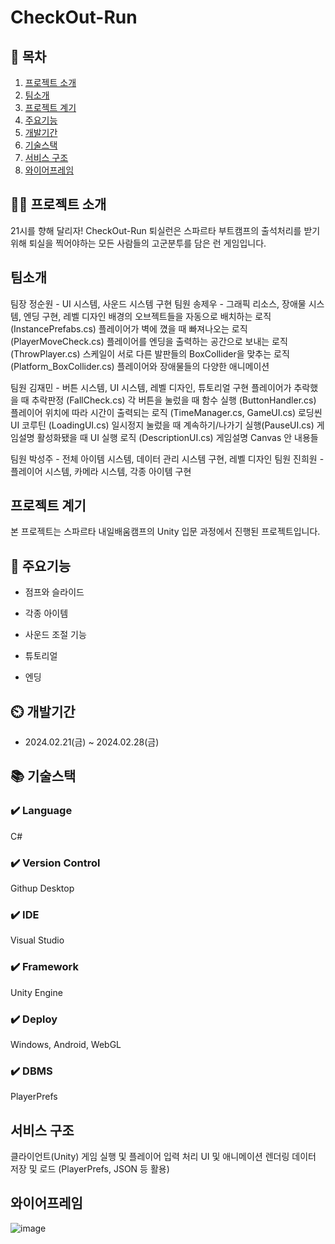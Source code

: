 # CheckOut-Run

## 📖 목차
1. [프로젝트 소개](#프로젝트-소개)
2. [팀소개](#팀소개)
3. [프로젝트 계기](#프로젝트-계기)
4. [주요기능](#주요기능)
5. [개발기간](#개발기간)
6. [기술스택](#기술스택)
7. [서비스 구조](#서비스-구조)
8. [와이어프레임](#와이어프레임)
    
## 👨‍🏫 프로젝트 소개
21시를 향해 달리자!
CheckOut-Run 퇴실런은 스파르타 부트캠프의 출석처리를 받기 위해 퇴실을 찍어야하는 모든 사람들의 고군분투를 담은 런 게임입니다.

## 팀소개
팀장 정순원 - UI 시스템, 사운드 시스템 구현
팀원 송제우 - 그래픽 리소스, 장애물 시스템, 엔딩 구현, 레벨 디자인
배경의 오브젝트들을 자동으로 배치하는 로직(InstancePrefabs.cs)
플레이어가 벽에 꼈을 때 빠져나오는 로직(PlayerMoveCheck.cs)
플레이어를 엔딩을 출력하는 공간으로 보내는 로직(ThrowPlayer.cs)
스케일이 서로 다른 발판들의 BoxCollider을 맞추는 로직(Platform_BoxCollider.cs)
플레이어와 장애물들의 다양한 애니메이션

팀원 김재민 - 버튼 시스템, UI 시스템, 레벨 디자인, 튜토리얼 구현
플레이어가 추락했을 때 추락판정 (FallCheck.cs)
각 버튼을 눌렀을 때 함수 실행 (ButtonHandler.cs)
플레이어 위치에 따라 시간이 출력되는 로직 (TimeManager.cs, GameUI.cs)
로딩씬 UI 코루틴 (LoadingUI.cs)
일시정지 눌렀을 때 계속하기/나가기 실행(PauseUI.cs)
게임설명 활성화됐을 때 UI 실행 로직 (DescriptionUI.cs)
게임설명 Canvas 안 내용들

팀원 박성주 - 전체 아이템 시스템, 데이터 관리 시스템 구현, 레벨 디자인
팀원 진희원 - 플레이어 시스템, 카메라 시스템, 각종 아이템 구현


## 프로젝트 계기
본 프로젝트는 스파르타 내일배움캠프의 Unity 입문 과정에서 진행된 프로젝트입니다.


## 💜 주요기능

- 점프와 슬라이드

- 각종 아이템

- 사운드 조절 기능

- 튜토리얼

- 엔딩


## ⏲️ 개발기간
- 2024.02.21(금) ~ 2024.02.28(금)

## 📚️ 기술스택

### ✔️ Language
C#

### ✔️ Version Control
Githup Desktop

### ✔️ IDE
Visual Studio

### ✔️ Framework
Unity Engine

### ✔️ Deploy
Windows, Android, WebGL

### ✔️  DBMS
PlayerPrefs

## 서비스 구조
클라이언트(Unity)
게임 실행 및 플레이어 입력 처리
UI 및 애니메이션 렌더링
데이터 저장 및 로드 (PlayerPrefs, JSON 등 활용)


## 와이어프레임
![image](https://github.com/user-attachments/assets/5fc52d6f-1831-4bbe-9dfa-2d3623fab6a6)
